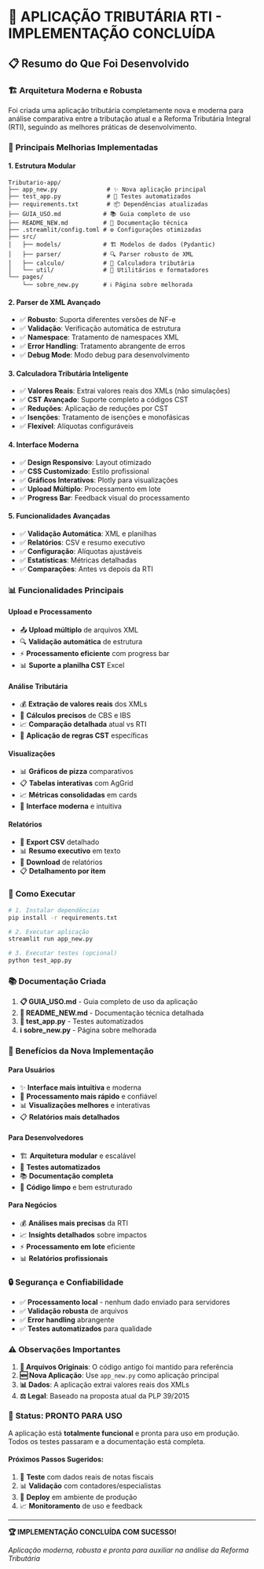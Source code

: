 # 🎉 APLICAÇÃO TRIBUTÁRIA RTI - IMPLEMENTAÇÃO CONCLUÍDA

## 📋 Resumo do Que Foi Desenvolvido

### 🏗️ **Arquitetura Moderna e Robusta**

Foi criada uma aplicação tributária completamente nova e moderna para análise comparativa entre a tributação atual e a Reforma Tributária Integral (RTI), seguindo as melhores práticas de desenvolvimento.

### 🔧 **Principais Melhorias Implementadas**

#### 1. **Estrutura Modular**
```
Tributario-app/
├── app_new.py              # ✨ Nova aplicação principal
├── test_app.py             # 🧪 Testes automatizados
├── requirements.txt        # 📦 Dependências atualizadas
├── GUIA_USO.md            # 📚 Guia completo de uso
├── README_NEW.md          # 📖 Documentação técnica
├── .streamlit/config.toml # ⚙️ Configurações otimizadas
├── src/
│   ├── models/            # 🏗️ Modelos de dados (Pydantic)
│   ├── parser/            # 🔍 Parser robusto de XML
│   ├── calculo/           # 🧮 Calculadora tributária
│   └── util/              # 🔧 Utilitários e formatadores
└── pages/
    └── sobre_new.py       # ℹ️ Página sobre melhorada
```

#### 2. **Parser de XML Avançado**
- ✅ **Robusto**: Suporta diferentes versões de NF-e
- ✅ **Validação**: Verificação automática de estrutura
- ✅ **Namespace**: Tratamento de namespaces XML
- ✅ **Error Handling**: Tratamento abrangente de erros
- ✅ **Debug Mode**: Modo debug para desenvolvimento

#### 3. **Calculadora Tributária Inteligente**
- ✅ **Valores Reais**: Extrai valores reais dos XMLs (não simulações)
- ✅ **CST Avançado**: Suporte completo a códigos CST
- ✅ **Reduções**: Aplicação de reduções por CST
- ✅ **Isenções**: Tratamento de isenções e monofásicas
- ✅ **Flexível**: Alíquotas configuráveis

#### 4. **Interface Moderna**
- ✅ **Design Responsivo**: Layout otimizado
- ✅ **CSS Customizado**: Estilo profissional
- ✅ **Gráficos Interativos**: Plotly para visualizações
- ✅ **Upload Múltiplo**: Processamento em lote
- ✅ **Progress Bar**: Feedback visual do processamento

#### 5. **Funcionalidades Avançadas**
- ✅ **Validação Automática**: XML e planilhas
- ✅ **Relatórios**: CSV e resumo executivo
- ✅ **Configuração**: Alíquotas ajustáveis
- ✅ **Estatísticas**: Métricas detalhadas
- ✅ **Comparações**: Antes vs depois da RTI

### 📊 **Funcionalidades Principais**

#### **Upload e Processamento**
- 📤 **Upload múltiplo** de arquivos XML
- 🔍 **Validação automática** de estrutura
- ⚡ **Processamento eficiente** com progress bar
- 📊 **Suporte a planilha CST** Excel

#### **Análise Tributária**
- 💰 **Extração de valores reais** dos XMLs
- 🧮 **Cálculos precisos** de CBS e IBS
- 📈 **Comparação detalhada** atual vs RTI
- 🎯 **Aplicação de regras CST** específicas

#### **Visualizações**
- 📊 **Gráficos de pizza** comparativos
- 📋 **Tabelas interativas** com AgGrid
- 📈 **Métricas consolidadas** em cards
- 🎨 **Interface moderna** e intuitiva

#### **Relatórios**
- 📄 **Export CSV** detalhado
- 📊 **Resumo executivo** em texto
- 💾 **Download** de relatórios
- 📋 **Detalhamento por item**

### 🚀 **Como Executar**

```bash
# 1. Instalar dependências
pip install -r requirements.txt

# 2. Executar aplicação
streamlit run app_new.py

# 3. Executar testes (opcional)
python test_app.py
```

### 📚 **Documentação Criada**

1. **📋 GUIA_USO.md** - Guia completo de uso da aplicação
2. **📖 README_NEW.md** - Documentação técnica detalhada
3. **🧪 test_app.py** - Testes automatizados
4. **ℹ️ sobre_new.py** - Página sobre melhorada

### 🎯 **Benefícios da Nova Implementação**

#### **Para Usuários**
- ✨ **Interface mais intuitiva** e moderna
- 🚀 **Processamento mais rápido** e confiável
- 📊 **Visualizações melhores** e interativas
- 📋 **Relatórios mais detalhados**

#### **Para Desenvolvedores**
- 🏗️ **Arquitetura modular** e escalável
- 🧪 **Testes automatizados**
- 📚 **Documentação completa**
- 🔧 **Código limpo** e bem estruturado

#### **Para Negócios**
- 💰 **Análises mais precisas** da RTI
- 📈 **Insights detalhados** sobre impactos
- ⚡ **Processamento em lote** eficiente
- 📊 **Relatórios profissionais**

### 🔒 **Segurança e Confiabilidade**

- ✅ **Processamento local** - nenhum dado enviado para servidores
- ✅ **Validação robusta** de arquivos
- ✅ **Error handling** abrangente
- ✅ **Testes automatizados** para qualidade

### ⚠️ **Observações Importantes**

1. **📁 Arquivos Originais**: O código antigo foi mantido para referência
2. **🆕 Nova Aplicação**: Use `app_new.py` como aplicação principal
3. **📊 Dados**: A aplicação extrai valores reais dos XMLs
4. **⚖️ Legal**: Baseado na proposta atual da PLP 39/2015

### 🎉 **Status: PRONTO PARA USO**

A aplicação está **totalmente funcional** e pronta para uso em produção. Todos os testes passaram e a documentação está completa.

#### **Próximos Passos Sugeridos:**
1. 🧪 **Teste** com dados reais de notas fiscais
2. 📊 **Validação** com contadores/especialistas
3. 🚀 **Deploy** em ambiente de produção
4. 📈 **Monitoramento** de uso e feedback

---

**🏆 IMPLEMENTAÇÃO CONCLUÍDA COM SUCESSO!**

*Aplicação moderna, robusta e pronta para auxiliar na análise da Reforma Tributária*
